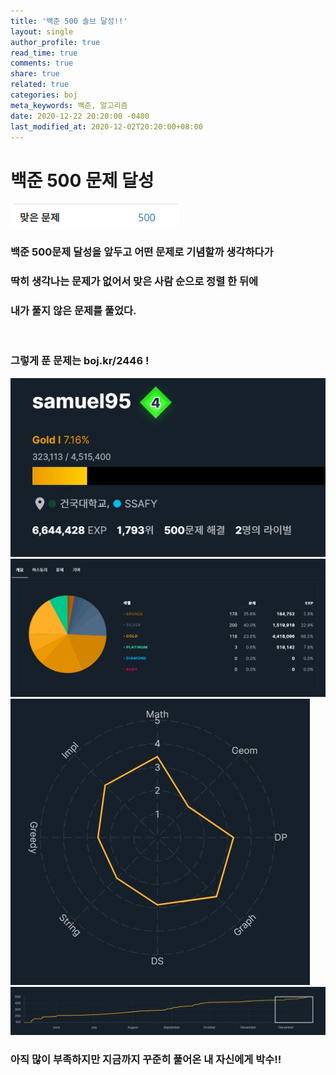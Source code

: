 ```yaml
---
title: '백준 500 솔브 달성!!'
layout: single
author_profile: true
read_time: true
comments: true
share: true
related: true
categories: boj
meta_keywords: 백준, 알고리즘
date: 2020-12-22 20:20:00 -0400
last_modified_at: 2020-12-02T20:20:00+08:00
---
```


# 백준 500 문제 달성

<img src="img/boj0.png">

### 백준 500문제 달성을 앞두고 어떤 문제로 기념할까 생각하다가

### 딱히 생각나는 문제가 없어서 맞은 사람 순으로 정렬 한 뒤에

### 내가 풀지 않은 문제를 풀었다.

<br>

### 그렇게 푼 문제는 boj.kr/2446 !

<img src="img/boj1.jpg">
<img src="img/boj2.jpg">
<img src="img/boj3.jpg">
<img src="img/boj4.jpg">

### 아직 많이 부족하지만 지금까지 꾸준히 풀어온 내 자신에게 박수!!
